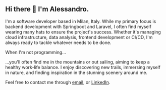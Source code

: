 ## Hi there 👋 I'm Alessandro.
I'm a software developer based in Milan, Italy. While my primary focus is backend development with Springboot and Laravel, I often find myself wearing many hats to ensure the project's success. Whether it's managing cloud infrastructure, data analysis, frontend development or CI/CD, I'm always ready to tackle whatever needs to be done.

When I'm not programming…

...you'll often find me in the mountains or out sailing, aiming to keep a healthy work-life balance. I enjoy discovering new trails, immersing myself in nature, and finding inspiration in the stunning scenery around me.

Feel free to contact me through [email](mailto:a.curia33@gmail.com), or [LinkedIn](https://www.linkedin.com/in/alessandro-curia-176253133/).

<!--
**AlessandroCuria/AlessandroCuria** is a ✨ _special_ ✨ repository because its `README.md` (this file) appears on your GitHub profile.

Here are some ideas to get you started:

- 🔭 I’m currently working on ...
- 🌱 I’m currently learning ...
- 👯 I’m looking to collaborate on ...
- 🤔 I’m looking for help with ...
- 💬 Ask me about ...
- 📫 How to reach me: ...
- 😄 Pronouns: ...
- ⚡ Fun fact: ...
- 
-->
